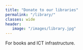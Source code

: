 ```yaml
---
title: "Donate to our libraries"
permalink: "/library/"
classes: wide
header:
   image: "/images/library.jpg"
---
```

For books and ICT infrastructure.